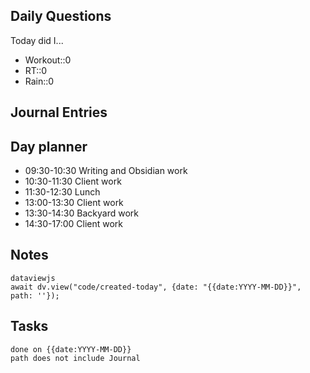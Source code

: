 ## Daily Questions
Today did I...
- Workout::0
- RT::0
- Rain::0

## Journal Entries


## Day planner
- 09:30-10:30 Writing and Obsidian work
- 10:30-11:30 Client work
- 11:30-12:30 Lunch
- 13:00-13:30 Client work
- 13:30-14:30 Backyard work
- 14:30-17:00 Client work

## Notes
```
dataviewjs
await dv.view("code/created-today", {date: "{{date:YYYY-MM-DD}}", path: ''});
```

## Tasks
```
done on {{date:YYYY-MM-DD}}
path does not include Journal
```